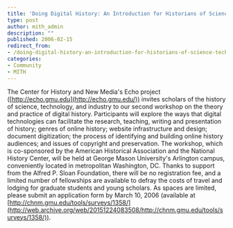 ```yaml
---
title: 'Doing Digital History: An Introduction for Historians of Science, Technology, and Industry, June 12-16, 2006'
type: post
author: mith_admin
description: ""
published: 2006-02-15
redirect_from: 
- /doing-digital-history-an-introduction-for-historians-of-science-technology-and-industry-june-12-16-2006/
categories:
- Community
- MITH
---
```

The Center for History and New Media's Echo project ([http://echo.gmu.edu](http://echo.gmu.edu/)) invites scholars of the history of science, technology, and industry to our second workshop on the theory and practice of digital history. Participants will explore the ways that digital technologies can facilitate the research, teaching, writing and presentation of history; genres of online history; website infrastructure and design; document digitization; the process of identifying and building online history audiences; and issues of copyright and preservation. The workshop, which is co-sponsored by the American Historical Association and the National History Center, will be held at George Mason University's Arlington campus, conveniently located in metropolitan Washington, DC. Thanks to support from the Alfred P. Sloan Foundation, there will be no registration fee, and a limited number of fellowships are available to defray the costs of travel and lodging for graduate students and young scholars. As spaces are limited, please submit an application form by March 10, 2006 (available at [http://chnm.gmu.edu/tools/surveys/1358/](http://web.archive.org/web/20151224083508/http://chnm.gmu.edu/tools/surveys/1358/)).
